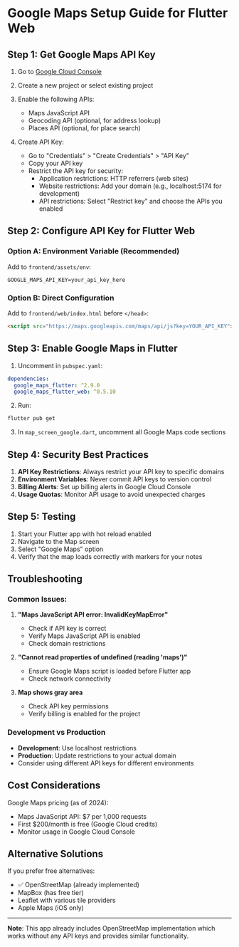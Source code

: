 # Google Maps Setup Guide for Flutter Web

## Step 1: Get Google Maps API Key

1. Go to [Google Cloud Console](https://console.cloud.google.com/)
2. Create a new project or select existing project
3. Enable the following APIs:
   - Maps JavaScript API
   - Geocoding API (optional, for address lookup)
   - Places API (optional, for place search)

4. Create API Key:
   - Go to "Credentials" > "Create Credentials" > "API Key"
   - Copy your API key
   - Restrict the API key for security:
     - Application restrictions: HTTP referrers (web sites)
     - Website restrictions: Add your domain (e.g., localhost:5174 for development)
     - API restrictions: Select "Restrict key" and choose the APIs you enabled

## Step 2: Configure API Key for Flutter Web

### Option A: Environment Variable (Recommended)
Add to `frontend/assets/env`:
```
GOOGLE_MAPS_API_KEY=your_api_key_here
```

### Option B: Direct Configuration
Add to `frontend/web/index.html` before `</head>`:
```html
<script src="https://maps.googleapis.com/maps/api/js?key=YOUR_API_KEY"></script>
```

## Step 3: Enable Google Maps in Flutter

1. Uncomment in `pubspec.yaml`:
```yaml
dependencies:
  google_maps_flutter: ^2.9.0
  google_maps_flutter_web: ^0.5.10
```

2. Run:
```bash
flutter pub get
```

3. In `map_screen_google.dart`, uncomment all Google Maps code sections

## Step 4: Security Best Practices

1. **API Key Restrictions**: Always restrict your API key to specific domains
2. **Environment Variables**: Never commit API keys to version control
3. **Billing Alerts**: Set up billing alerts in Google Cloud Console
4. **Usage Quotas**: Monitor API usage to avoid unexpected charges

## Step 5: Testing

1. Start your Flutter app with hot reload enabled
2. Navigate to the Map screen
3. Select "Google Maps" option
4. Verify that the map loads correctly with markers for your notes

## Troubleshooting

### Common Issues:

1. **"Maps JavaScript API error: InvalidKeyMapError"**
   - Check if API key is correct
   - Verify Maps JavaScript API is enabled
   - Check domain restrictions

2. **"Cannot read properties of undefined (reading 'maps')"**
   - Ensure Google Maps script is loaded before Flutter app
   - Check network connectivity

3. **Map shows gray area**
   - Check API key permissions
   - Verify billing is enabled for the project

### Development vs Production

- **Development**: Use localhost restrictions
- **Production**: Update restrictions to your actual domain
- Consider using different API keys for different environments

## Cost Considerations

Google Maps pricing (as of 2024):
- Maps JavaScript API: $7 per 1,000 requests
- First $200/month is free (Google Cloud credits)
- Monitor usage in Google Cloud Console

## Alternative Solutions

If you prefer free alternatives:
- ✅ OpenStreetMap (already implemented)
- MapBox (has free tier)
- Leaflet with various tile providers
- Apple Maps (iOS only)

---

**Note**: This app already includes OpenStreetMap implementation which works without any API keys and provides similar functionality.